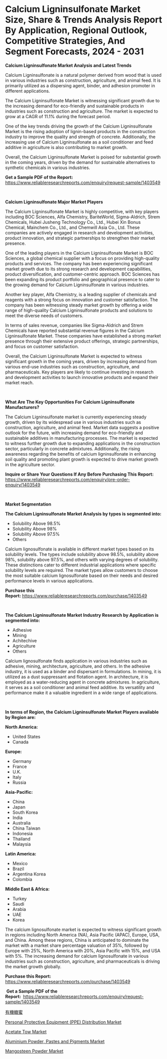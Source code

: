 <p><h1>Calcium Ligninsulfonate Market Size, Share & Trends Analysis Report By Application, Regional Outlook, Competitive Strategies, And Segment Forecasts, 2024 - 2031</h1></p><p><strong>Calcium Ligninsulfonate Market Analysis and Latest Trends</strong></p>
<p><p>Calcium Ligninsulfonate is a natural polymer derived from wood that is used in various industries such as construction, agriculture, and animal feed. It is primarily utilized as a dispersing agent, binder, and adhesion promoter in different applications.</p><p>The Calcium Ligninsulfonate Market is witnessing significant growth due to the increasing demand for eco-friendly and sustainable products in industries such as construction and agriculture. The market is expected to grow at a CAGR of 11.1% during the forecast period. </p><p>One of the key trends driving the growth of the Calcium Ligninsulfonate Market is the rising adoption of lignin-based products in the construction industry to improve the quality and strength of concrete. Additionally, the increasing use of Calcium Ligninsulfonate as a soil conditioner and feed additive in agriculture is also contributing to market growth.</p><p>Overall, the Calcium Ligninsulfonate Market is poised for substantial growth in the coming years, driven by the demand for sustainable alternatives to synthetic chemicals in various industries.</p></p>
<p><strong>Get a Sample PDF of the Report:&nbsp;</strong> <a href="https://www.reliableresearchreports.com/enquiry/request-sample/1403549">https://www.reliableresearchreports.com/enquiry/request-sample/1403549</a></p>
<p>&nbsp;</p>
<p><strong>Calcium Ligninsulfonate Major Market Players</strong></p>
<p><p>The Calcium Ligninsulfonate Market is highly competitive, with key players including BOC Sciences, Alfa Chemistry, BariteWorld, Sigma-Aldrich, Strem Chemicals, Hubei Jusheng Technology Co., Ltd., Hubei Xin Bonus Chemical, Mainchem Co., Ltd., and Chemwill Asia Co., Ltd. These companies are actively engaged in research and development activities, product innovation, and strategic partnerships to strengthen their market presence.</p><p>One of the leading players in the Calcium Ligninsulfonate Market is BOC Sciences, a global chemical supplier with a focus on providing high-quality products and services. The company has been experiencing significant market growth due to its strong research and development capabilities, product diversification, and customer-centric approach. BOC Sciences has been expanding its product portfolio and geographical presence to cater to the growing demand for Calcium Ligninsulfonate in various industries.</p><p>Another key player, Alfa Chemistry, is a leading supplier of chemicals and reagents with a strong focus on innovation and customer satisfaction. The company has been witnessing steady market growth by offering a wide range of high-quality Calcium Ligninsulfonate products and solutions to meet the diverse needs of customers.</p><p>In terms of sales revenue, companies like Sigma-Aldrich and Strem Chemicals have reported substantial revenue figures in the Calcium Ligninsulfonate Market. These companies have established a strong market presence through their extensive product offerings, strategic partnerships, and focus on customer satisfaction.</p><p>Overall, the Calcium Ligninsulfonate Market is expected to witness significant growth in the coming years, driven by increasing demand from various end-use industries such as construction, agriculture, and pharmaceuticals. Key players are likely to continue investing in research and development activities to launch innovative products and expand their market reach.</p></p>
<p>&nbsp;</p>
<p><strong>What Are The Key Opportunities For Calcium Ligninsulfonate Manufacturers?</strong></p>
<p><p>The Calcium Ligninsulfonate market is currently experiencing steady growth, driven by its widespread use in various industries such as construction, agriculture, and animal feed. Market data suggests a positive outlook for the future, with increasing demand for eco-friendly and sustainable additives in manufacturing processes. The market is expected to witness further growth due to expanding applications in the construction sector, particularly in concrete admixtures. Additionally, the rising awareness regarding the benefits of calcium ligninsulfonate in enhancing soil quality and promoting plant growth is expected to drive market growth in the agriculture sector.</p></p>
<p><strong>Inquire or Share Your Questions If Any Before Purchasing This Report:</strong> <a href="https://www.reliableresearchreports.com/enquiry/pre-order-enquiry/1403549">https://www.reliableresearchreports.com/enquiry/pre-order-enquiry/1403549</a></p>
<p>&nbsp;</p>
<p><strong>Market Segmentation</strong></p>
<p><strong>The Calcium Ligninsulfonate Market Analysis by types is segmented into:</strong></p>
<p><ul><li>Solubility Above 98.5%</li><li>Solubility Above 98%</li><li>Solubility Above 97.5%</li><li>Others</li></ul></p>
<p><p>Calcium lignosulfonate is available in different market types based on its solubility levels. The types include solubility above 98.5%, solubility above 98%, solubility above 97.5%, and others with varying degrees of solubility. These distinctions cater to different industrial applications where specific solubility levels are required. The market types allow customers to choose the most suitable calcium lignosulfonate based on their needs and desired performance levels in various applications.</p></p>
<p><strong>Purchase this Report:&nbsp;</strong><a href="https://www.reliableresearchreports.com/purchase/1403549">https://www.reliableresearchreports.com/purchase/1403549</a></p>
<p>&nbsp;</p>
<p><strong>The Calcium Ligninsulfonate Market Industry Research by Application is segmented into:</strong></p>
<p><ul><li>Adhesive</li><li>Mining</li><li>Achitechive</li><li>Agriculture</li><li>Others</li></ul></p>
<p><p>Calcium lignosulfonate finds application in various industries such as adhesive, mining, architecture, agriculture, and others. In the adhesive industry, it is used as a binder and dispersant in formulations. In mining, it is utilized as a dust suppressant and flotation agent. In architecture, it is employed as a water-reducing agent in concrete admixtures. In agriculture, it serves as a soil conditioner and animal feed additive. Its versatility and performance make it a valuable ingredient in a wide range of applications.</p></p>
<p>&nbsp;</p>
<p><strong>In terms of Region, the Calcium Ligninsulfonate Market Players available by Region are:</strong></p>
<p>
    <p> <strong> North America: </strong>
        <ul>
            <li>United States</li>
            <li>Canada</li>
        </ul>
        </p> 
    <p> <strong> Europe: </strong>
        <ul>
            <li>Germany</li>
            <li>France</li>
            <li>U.K.</li>
            <li>Italy</li>
            <li>Russia</li>
        </ul>
        </p> 
    <p> <strong> Asia-Pacific: </strong>
        <ul>
            <li>China</li>
            <li>Japan</li>
            <li>South Korea</li>
            <li>India</li>
            <li>Australia</li>
            <li>China Taiwan</li>
            <li>Indonesia</li>
            <li>Thailand</li>
            <li>Malaysia</li>
        </ul>
        </p> 
    <p> <strong> Latin America: </strong>
        <ul>
            <li>Mexico</li>
            <li>Brazil</li>
            <li>Argentina Korea</li>
            <li>Colombia</li>
        </ul>
        </p> 
    <p> <strong> Middle East & Africa: </strong>
        <ul>
            <li>Turkey</li>
            <li>Saudi</li>
            <li>Arabia</li>
            <li>UAE</li>
            <li>Korea</li>
        </ul>
    </p>
    </p>
<p><p>The calcium lignosulfonate market is expected to witness significant growth in regions including North America (NA), Asia Pacific (APAC), Europe, USA, and China. Among these regions, China is anticipated to dominate the market with a market share percentage valuation of 35%, followed by Europe with 25%, North America with 20%, Asia Pacific with 15%, and USA with 5%. The increasing demand for calcium lignosulfonate in various industries such as construction, agriculture, and pharmaceuticals is driving the market growth globally.</p></p>
<p><strong>Purchase this Report: </strong><a href="https://www.reliableresearchreports.com/purchase/1403549">https://www.reliableresearchreports.com/purchase/1403549</a></p>
<p>&nbsp;<strong>Get a Sample PDF of the Report:&nbsp;&nbsp;</strong><a href="https://www.reliableresearchreports.com/enquiry/request-sample/1403549">https://www.reliableresearchreports.com/enquiry/request-sample/1403549</a></p>
<p><strong></strong></p>
<p><p><a href="https://medium.com/@joanna-goyvaerts/%E6%9C%89%E6%A9%9F%E7%B3%96%E8%9C%9C%E3%81%AE%E5%B8%82%E5%A0%B4%E8%A6%8F%E6%A8%A1%E3%81%A8%E5%B8%82%E5%A0%B4%E3%83%88%E3%83%AC%E3%83%B3%E3%83%89-%E5%AE%8C%E5%85%A8%E3%81%AA%E7%94%A3%E6%A5%AD%E6%A6%82%E8%A6%81-2024%E5%B9%B4%E3%81%8B%E3%82%892031%E5%B9%B4-7e6c3b3e5bda">有機糖蜜</a></p><p><a href="https://issuu.com/reportprime-2/docs/personal-protective-equipment-ppe-distribution-mar">Personal Protective Equipment (PPE) Distribution Market</a></p><p><a href="https://view.publitas.com/reportprime-1/acetate-tow-market-offers-provide-insightful-data-for-the-time-period-from-2024-to-2031-and-also-provide-analysis-based-on-application-type-and-region/">Acetate Tow Market</a></p><p><a href="https://view.publitas.com/reportprime-1/aluminium-powder-pastes-and-pigments-market-research-report-provides-thorough-industry-overview-which-offers-an-in-depth-analysis-of-product-trends-and-new-market-divisions/">Aluminium Powder, Pastes and Pigments Market</a></p><p><a href="https://github.com/mbisetmhermsr/Market-Research-Report-List-1/blob/main/mangosteen-powder-market.md">Mangosteen Powder Market</a></p></p>